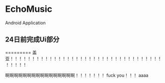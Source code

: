 # EchoMusic
Android Application

## 24日前完成Ui部分
=========
盖亚！！！！！！！！！！！！！！！！！！！！！！！！！！！！！！！！！！！！！！！！





啊啊啊啊啊啊啊啊啊啊啊啊啊啊啊啊！！！！！！！
fuck you！！！
aaaa